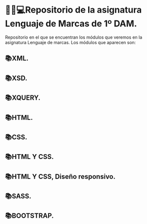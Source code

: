 # :man_student::computer:Repositorio de la asignatura Lenguaje de Marcas de 1º DAM.

Repositorio en el que se encuentran los módulos que veremos en la asignatura Lenguaje de marcas.
Los módulos que aparecen son:

## 📚XML.

## 📚XSD.

## 📚XQUERY.
 
## 📚HTML.

## 📚CSS.

## 📚HTML Y CSS.

## 📚HTML Y CSS, Diseño responsivo.

## 📚SASS.

## 📚BOOTSTRAP.


